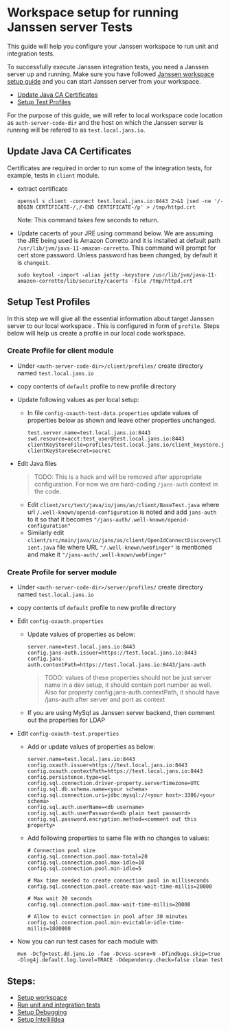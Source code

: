 # Workspace setup for running Janssen server Tests

This guide will help you configure your Janssen workspace to run unit and integration tests. 

To successfully execute Janssen integration tests, you need a Janssen server up and running. Make sure you have followed [Janssen workspace setup guide](setup-developer-workspace.md) and you can start Janssen server from your workspace. 

- [Update Java CA Certificates](#update-java-ca-certificates)
- [Setup Test Profiles](#setup-test-profiles)

For the purpose of this guide, we will refer to local workspace code location as `auth-server-code-dir` and the host on which the Janssen server is running will be refered to as `test.local.jans.io`.

## Update Java CA Certificates 

Certificates are required in order to run some of the integration tests, for example, tests in `client` module.

- extract certificate 
  
  ```
  openssl s_client -connect test.local.jans.io:8443 2>&1 |sed -ne '/-BEGIN CERTIFICATE-/,/-END CERTIFICATE-/p' > /tmp/httpd.crt
  ```
  Note: This command takes few seconds to return.
  
- Update cacerts of your JRE using command below. We are assuming the JRE being used is Amazon Corretto and it is installed at default path `/usr/lib/jvm/java-11-amazon-corretto`. This command will prompt for cert store password. Unless password has been changed, by default it is `changeit`.
  
  ```
  sudo keytool -import -alias jetty -keystore /usr/lib/jvm/java-11-amazon-corretto/lib/security/cacerts -file /tmp/httpd.crt
  ``` 

## Setup Test Profiles

In this step we will give all the essential information about target Janssen server to our local workspace . This is configured in form of `profile`. Steps below will help us create a profile in our local code workspace. 

### Create Profile for client module
- Under `<auth-server-code-dir>/client/profiles/` create directory named `test.local.jans.io`
- copy contents of `default` profile to new profile directory 
- Update following values as per local setup:
  - In file `config-oxauth-test-data.properties` update values of properties below as shown and leave other properties unchanged.
    ```
    test.server.name=test.local.jans.io:8443
    swd.resource=acct:test_user@test.local.jans.io:8443
    clientKeyStoreFile=profiles/test.local.jans.io/client_keystore.jks
    clientKeyStoreSecret=secret
    ```

- Edit Java files 
  
  > TODO: This is a hack and will be removed after appropriate configuration. For now we are hard-coding `/jans-auth` context in the code.
  
   - Edit `client/src/test/java/io/jans/as/client/BaseTest.java` where url `/.well-known/openid-configuration` is noted and add `jans-auth` to it so that it becomes `"/jans-auth/.well-known/openid-configuration"`
   - Similarly edit `client/src/main/java/io/jans/as/client/OpenIdConnectDiscoveryClient.java` file where URL `"/.well-known/webfinger"` is mentioned and make it `"/jans-auth/.well-known/webfinger"`


### Create Profile for server module
- Under `<auth-server-code-dir>/server/profiles/` create directory named `test.local.jans.io`
- copy contents of `default` profile to new profile directory 
- Edit `config-oxauth.properties`
  - Update values of properties as below:
  
    ```
    server.name=test.local.jans.io:8443
    config.jans-auth.issuer=https://test.local.jans.io:8443
    config.jans-auth.contextPath=https://test.local.jans.io:8443/jans-auth
    ```
    
    > TODO: values of these properties should not be just server name in a dev setup, it should contain port number as well. Also for property config.jans-auth.contextPath, it should have /jans-auth after server and port as context
    
  - If you are using MySql as Janssen server backend, then comment out the properties for LDAP
 
- Edit `config-oxauth-test.properties`
  - Add or update values of properties as below:
    ```
    server.name=test.local.jans.io:8443
    config.oxauth.issuer=https://test.local.jans.io:8443
    config.oxauth.contextPath=https://test.local.jans.io:8443
    config.persistence.type=sql
    config.sql.connection.driver-property.serverTimezone=UTC
    config.sql.db.schema.name=<your schema>
    config.sql.connection.uri=jdbc:mysql://<your host>:3306/<your schema>
    config.sql.auth.userName=<db username>
    config.sql.auth.userPassword=<db plain text password>
    config.sql.password.encryption.method=<comment out this property>
    ```
  - Add following properties to same file with no changes to values:

    ```
    # Connection pool size
    config.sql.connection.pool.max-total=20
    config.sql.connection.pool.max-idle=10
    config.sql.connection.pool.min-idle=5

    # Max time needed to create connection pool in milliseconds
    config.sql.connection.pool.create-max-wait-time-millis=20000

    # Max wait 20 seconds
    config.sql.connection.pool.max-wait-time-millis=20000

    # Allow to evict connection in pool after 30 minutes
    config.sql.connection.pool.min-evictable-idle-time-millis=1800000
    ```

- Now you can run test cases for each module with
   
   ```
   mvn -Dcfg=test.dd.jans.io -fae -Dcvss-score=9 -Dfindbugs.skip=true -Dlog4j.default.log.level=TRACE -Ddependency.check=false clean test
   ```


## Steps:
  - [Setup workspace](https://gist.github.com/ossdhaval/c0c82e437dcb5d5403f241e81908ec4c)	
  - [Run unit and integration tests](https://gist.github.com/ossdhaval/f2ca2590cdbe0c11db5d58f87e13479f)
  - [Setup Debugging](https://gist.github.com/ossdhaval/11df8be8ebf9063b2ba18097efb040f9)
  - [Setup IntellijIdea](https://gist.github.com/ossdhaval/36e219c350e1120b31f803695a22e30d)
